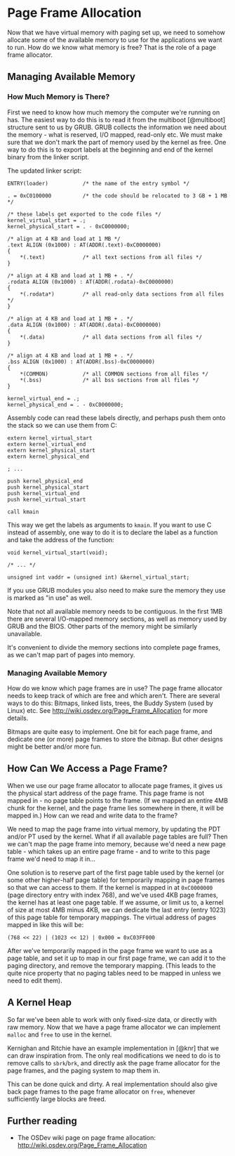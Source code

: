 # Page Frame Allocation

Now that we have virtual memory with paging set up, we need to somehow allocate
some of the available memory to use for the applications we want to run. How do
we know what memory is free? That is the role of a page frame allocator.

## Managing Available Memory

### How Much Memory is There?

First we need to know how much memory the computer we're running on has.
The easiest way to do this is to read it from the multiboot [@multiboot]
structure sent to us by GRUB. GRUB collects the information we need about
the memory - what is reserved, I/O mapped, read-only etc. We must make sure
that we don't mark the part of memory used by the kernel as free. One way to do
this is to export labels at the beginning and end of the kernel binary from the
linker script.

The updated linker script:

    ENTRY(loader)           /* the name of the entry symbol */

    . = 0xC0100000          /* the code should be relocated to 3 GB + 1 MB */

    /* these labels get exported to the code files */
    kernel_virtual_start = .;
    kernel_physical_start = . - 0xC0000000;

    /* align at 4 KB and load at 1 MB */
    .text ALIGN (0x1000) : AT(ADDR(.text)-0xC0000000)
    {
        *(.text)            /* all text sections from all files */
    }

    /* align at 4 KB and load at 1 MB + . */
    .rodata ALIGN (0x1000) : AT(ADDR(.rodata)-0xC0000000)
    {
        *(.rodata*)         /* all read-only data sections from all files */
    }

    /* align at 4 KB and load at 1 MB + . */
    .data ALIGN (0x1000) : AT(ADDR(.data)-0xC0000000)
    {
        *(.data)            /* all data sections from all files */
    }

    /* align at 4 KB and load at 1 MB + . */
    .bss ALIGN (0x1000) : AT(ADDR(.bss)-0xC0000000)
    {
        *(COMMON)           /* all COMMON sections from all files */
        *(.bss)             /* all bss sections from all files */
    }

    kernel_virtual_end = .;
    kernel_physical_end = . - 0xC0000000;

Assembly code can read these labels directly, and perhaps push them onto the
stack so we can use them from C:

~~~ {.nasm}
extern kernel_virtual_start
extern kernel_virtual_end
extern kernel_physical_start
extern kernel_physical_end

; ...

push kernel_physical_end
push kernel_physical_start
push kernel_virtual_end
push kernel_virtual_start

call kmain
~~~

This way we get the labels as arguments to `kmain`. If you want to use C
instead of assembly, one way to do it is to declare the label as a function and
take the address of the function:

~~~ {.c}
void kernel_virtual_start(void);

/* ... */

unsigned int vaddr = (unsigned int) &kernel_virtual_start;
~~~

If you use GRUB modules you also need to make sure the memory they use is marked
as "in use" as well.

Note that not all available memory needs to be contiguous. In the first 1MB
there are several I/O-mapped memory sections, as well as memory used by GRUB
and the BIOS. Other parts of the memory might be similarly unavailable.

It's convenient to divide the memory sections into complete page frames, as we
can't map part of pages into memory.

### Managing Available Memory

How do we know which page frames are in use? The page frame allocator needs to
keep track of which are free and which aren't. There are several ways to do
this: Bitmaps, linked lists, trees, the Buddy System (used by Linux) etc. See
<http://wiki.osdev.org/Page_Frame_Allocation> for more details.

Bitmaps are quite easy to implement. One bit for each page frame, and dedicate
one (or more) page frames to store the bitmap. But other designs might be
better and/or more fun.

## How Can We Access a Page Frame?

When we use our page frame allocator to allocate page frames, it gives us the
physical start address of the page frame. This page frame is not mapped in - no
page table points to the frame. (If we mapped an entire 4MB chunk for the
kernel, and the page frame lies somewhere in there, it will be mapped in.) How
can we read and write data to the frame?

We need to map the page frame into virtual memory, by updating the PDT and/or
PT used by the kernel. What if all available page tables are full? Then we
can't map the page frame into memory, because we'd need a new page table -
which takes up an entire page frame - and to write to this page frame we'd need
to map it in...

One solution is to reserve part of the first page table used by the kernel (or
some other higher-half page table) for temporarily mapping in page frames so
that we can access to them. If the kernel is mapped in at `0xC0000000` (page
directory entry with index 768), and we've used 4KB page frames, the kernel
has at least one page table. If we assume, or limit us to, a kernel of size
at most 4MB minus 4KB, we can dedicate the last entry (entry 1023) of this page
table for temporary mappings. The virtual address of pages mapped in like this
will be:

    (768 << 22) | (1023 << 12) | 0x000 = 0xC03FF000

After we've temporarily mapped in the page frame we want to use as a page
table, and set it up to map in our first page frame, we can add it to the
paging directory, and remove the temporary mapping. (This leads to the quite
nice property that no paging tables need to be mapped in unless we need to
edit them).

## A Kernel Heap

So far we've been able to work with only fixed-size data, or directly with raw
memory. Now that we have a page frame allocator we can implement `malloc` and
`free` to use in the kernel.

Kernighan and Ritchie have an example implementation in [@knr] that we can draw
inspiration from. The only real modifications we need to do is to remove calls
to `sbrk`/`brk`, and directly ask the page frame allocator for the page frames,
and the paging system to map them in.

This can be done quick and dirty. A real implementation should also give back
page frames to the page frame allocator on `free`, whenever sufficiently large
blocks are freed.

## Further reading

- The OSDev wiki page on page frame allocation:
  <http://wiki.osdev.org/Page_Frame_Allocation>
